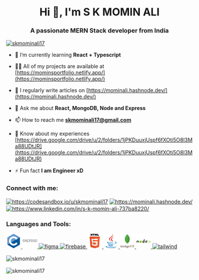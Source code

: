 <h1 align="center">Hi 👋, I'm S K MOMIN ALI</h1>
<h3 align="center">A passionate MERN Stack developer from India</h3>

<p align="left"> <a href="https://github.com/ryo-ma/github-profile-trophy"><img src="https://github-profile-trophy.vercel.app/?username=skmominali17" alt="skmominali17" /></a> </p>

- 🌱 I’m currently learning **React + Typescript**

- 👨‍💻 All of my projects are available at [https://mominsportfolio.netlify.app/](https://mominsportfolio.netlify.app/)

- 📝 I regularly write articles on [https://mominali.hashnode.dev/](https://mominali.hashnode.dev/)

- 💬 Ask me about **React, MongoDB, Node and Express**

- 📫 How to reach me **skmominali17@gmail.com**

- 📄 Know about my experiences [https://drive.google.com/drive/u/2/folders/1jPKDuuxjUspf6fXOti5O8l3Ma88UDtJR](https://drive.google.com/drive/u/2/folders/1jPKDuuxjUspf6fXOti5O8l3Ma88UDtJR)

- ⚡ Fun fact **I am Engineer xD**

<h3 align="left">Connect with me:</h3>
<p align="left">
<a href="https://codesandbox.com/https://codesandbox.io/u/skmominali17" target="blank"><img align="center" src="https://raw.githubusercontent.com/rahuldkjain/github-profile-readme-generator/master/src/images/icons/Social/codesandbox.svg" alt="https://codesandbox.io/u/skmominali17" height="30" width="40" /></a>
<a href="https://hashnode.com/https://mominali.hashnode.dev/" target="blank"><img align="center" src="https://raw.githubusercontent.com/rahuldkjain/github-profile-readme-generator/master/src/images/icons/Social/hashnode.svg" alt="https://mominali.hashnode.dev/" height="30" width="40" /></a>
<a href="https://www.youtube.com/c/https://www.linkedin.com/in/s-k-momin-ali-737ba8220/" target="blank"><img align="center" src="https://raw.githubusercontent.com/rahuldkjain/github-profile-readme-generator/master/src/images/icons/Social/youtube.svg" alt="https://www.linkedin.com/in/s-k-momin-ali-737ba8220/" height="30" width="40" /></a>
</p>

<h3 align="left">Languages and Tools:</h3>
<p align="left"> <a href="https://www.cprogramming.com/" target="_blank" rel="noreferrer"> <img src="https://raw.githubusercontent.com/devicons/devicon/master/icons/c/c-original.svg" alt="c" width="40" height="40"/> </a> <a href="https://expressjs.com" target="_blank" rel="noreferrer"> <img src="https://raw.githubusercontent.com/devicons/devicon/master/icons/express/express-original-wordmark.svg" alt="express" width="40" height="40"/> </a> <a href="https://www.figma.com/" target="_blank" rel="noreferrer"> <img src="https://www.vectorlogo.zone/logos/figma/figma-icon.svg" alt="figma" width="40" height="40"/> </a> <a href="https://firebase.google.com/" target="_blank" rel="noreferrer"> <img src="https://www.vectorlogo.zone/logos/firebase/firebase-icon.svg" alt="firebase" width="40" height="40"/> </a> <a href="https://www.w3.org/html/" target="_blank" rel="noreferrer"> <img src="https://raw.githubusercontent.com/devicons/devicon/master/icons/html5/html5-original-wordmark.svg" alt="html5" width="40" height="40"/> </a> <a href="https://www.java.com" target="_blank" rel="noreferrer"> <img src="https://raw.githubusercontent.com/devicons/devicon/master/icons/java/java-original.svg" alt="java" width="40" height="40"/> </a> <a href="https://www.mongodb.com/" target="_blank" rel="noreferrer"> <img src="https://raw.githubusercontent.com/devicons/devicon/master/icons/mongodb/mongodb-original-wordmark.svg" alt="mongodb" width="40" height="40"/> </a> <a href="https://nodejs.org" target="_blank" rel="noreferrer"> <img src="https://raw.githubusercontent.com/devicons/devicon/master/icons/nodejs/nodejs-original-wordmark.svg" alt="nodejs" width="40" height="40"/> </a> <a href="https://tailwindcss.com/" target="_blank" rel="noreferrer"> <img src="https://www.vectorlogo.zone/logos/tailwindcss/tailwindcss-icon.svg" alt="tailwind" width="40" height="40"/> </a> </p>

<p><img align="center" src="https://github-readme-stats.vercel.app/api/top-langs?username=skmominali17&show_icons=true&locale=en&layout=compact" alt="skmominali17" /></p>

<p><img align="center" src="https://github-readme-streak-stats.herokuapp.com/?user=skmominali17&" alt="skmominali17" /></p>
